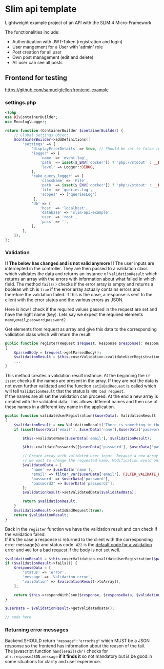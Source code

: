# Slim api template
Lightweight example project of an API with the SLIM 4 Micro-Framework.  
  
The functionalities include:
* Authentication with JWT-Token (registration and login)
* User mangement for a User with 'admin' role
* Post creation for all user
* Own post management (edit and delete)
* All user can see all posts 


## Frontend for testing
https://github.com/samuelgfeller/frontend-example

  
  
### settings.php
```php
<?php
use DI\ContainerBuilder;
use Monolog\Logger;

return function (ContainerBuilder $containerBuilder) {
    // Global Settings Object
    $containerBuilder->addDefinitions([
        'settings' => [
            'displayErrorDetails' => true, // Should be set to false in production
            'logger' => [
                'name' => 'event-log',
                'path' => isset($_ENV['docker']) ? 'php://stdout' : __DIR__ . '/../logs/app.log',
                'level' => Logger::DEBUG,
            ],
            'cake_query_logger' => [
                'className' => 'File',
                'path' => isset($_ENV['docker']) ? 'php://stdout' : __DIR__ . '/../logs/',
                'file' => 'queries.log',
                'scopes' => ['queriesLog']
             ],
            'db' => [
                'host' => 'localhost',
                'database' => 'slim-api-example',
                'user' => 'root',
                'pass' => '',
            ],
        ],
    ]);
};
```

### Validation
**!! The below has changed and is not valid anymore !!**
The user inputs are intercepted in the controller. They are then passed to a validation class 
which validates the data and returns an instance of `ValidationResult` which returns an array 
with the errors with information about what failed in which field. The method 
`fails()` checks if the error array is empty and returns a boolean which is `true` if the error 
array actually contains errors and therefore the validation failed. If this is the case, a 
response is sent to the client with the error status and the various 
errors as JSON.
  
Here is how I check if the required values passed in the request are set and have the right name (key). 
Lets say we expect the required elements `name`,`email`,`password`,`password2`   
  
Get elements from request as array and give this data to the corresponding validation class which 
will return the result
```php
public function register(Request $request, Response $response): Response
{
    $parsedBody = $request->getParsedBody();
    $validationResult = $this->userValidation->validateUserRegistration($parsedBody);
    ...
}
 ```

This method creates a validation result instance. At the beginning the `if isset` checks if the
names are present in the array. If they are not the data is not even further validated and
the function `setIsBadRequest` is called which will tell `ValidationResult` that the status is 
`400 bad request`.   
If the names are all set the validation can proceed. At the end a new array 
is created with the validated data. This allows different names and then use of these names in a 
different key name in the application. 
```php
public function validateUserRegistration($userData): ValidationResult
{
    $validationResult = new ValidationResult('There is something in the registration data which couldn\'t be validated');
    if (isset($userData['email'], $userData['name'],$userData['password'],$userData['password2'])) {

        $this->validateName($userData['email'], $validationResult);

        $this->validatePasswords([$userData['password'], $userData['password2']], $validationResult);

        // Create array with validated user input. Because a new array is created, the keys will always be the same and we don't have to worry if
        // we want to change the requested name. Modification would only occur here and the application would still be able to use the same keys
        $validatedData = [
            'name' => $userData['name'],
            'email' => filter_var($userData['email'], FILTER_VALIDATE_EMAIL),
            'password' => $userData['password'],
            'password2' => $userData['password2'],
        ];
        $validationResult->setValidatedData($validatedData);

        return $validationResult;
    }
    $validationResult->setIsBadRequest(true);
    return $validationResult;
}
```
Back in the `register` function we have the validation result and can check if the validation failed.  
If it's the case a response is returned to the client with the corresponding error message(s) and status
code. `422` is the [default code for a validation error](https://stackoverflow.com/a/3291292/9013718) and 
`400` for a bad request if the body is not set well. 
```php
$validationResult = $this->userValidation->validateUserRegistration($parsedBody);
if ($validationResult->fails()) {
    $responseData = [
        'status' => 'error',
        'message' => 'Validation error',
        'validation' => $validationResult->toArray(),
    ];

    return $this->respondWithJson($response, $responseData, $validationResult->getStatusCode());
}

$userData = $validationResult->getValidatedData();

// code here
```


### Returning error messages
Backend SHOULD return `"message":"errorMsg"` which MUST be a JSON response so the frontend has information 
about the reason of the fail.   
The javascript function `handleFail(xhr)` checks for `xhr.responseJSON.message` **if it finds it** so not 
mandatory but is be good in some situations for clarity and user experience.









